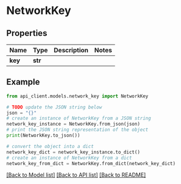 # NetworkKey


## Properties

Name | Type | Description | Notes
------------ | ------------- | ------------- | -------------
**key** | **str** |  | 

## Example

```python
from api_client.models.network_key import NetworkKey

# TODO update the JSON string below
json = "{}"
# create an instance of NetworkKey from a JSON string
network_key_instance = NetworkKey.from_json(json)
# print the JSON string representation of the object
print(NetworkKey.to_json())

# convert the object into a dict
network_key_dict = network_key_instance.to_dict()
# create an instance of NetworkKey from a dict
network_key_from_dict = NetworkKey.from_dict(network_key_dict)
```
[[Back to Model list]](../README.md#documentation-for-models) [[Back to API list]](../README.md#documentation-for-api-endpoints) [[Back to README]](../README.md)



